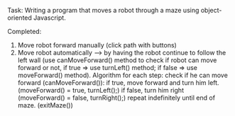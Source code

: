 Task:  Writing a program that moves a robot through a maze using object-oriented Javascript.

Completed:
  1) Move robot forward manually (click path with buttons)
  2) Move robot automatically --> by having the robot continue to follow the left wall (use canMoveForward() method to check if robot can move forward or not, if true => use turnLeft() method; if false => use moveForward() method).
    Algorithm for each step: check if he can move forward (canMoveForward()): if true, move forward and turn him left. (moveForward() = true, turnLeft();)
    																																					if false, turn him right (moveForward() = false, turnRight();)
    																									  											repeat indefinitely until end of maze. (exitMaze())